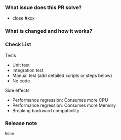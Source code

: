<!--
Thank you for contributing to TiKV!

If you haven't already, please read TiKV's [CONTRIBUTING](https://github.com/tikv/tikv/blob/master/CONTRIBUTING.md) document.

If you're unsure about anything, just ask; somebody should be along to answer within a day or two.

Ensure your PR title following one of format:
1. module [, module2, module3]: what's changed
2. *: what's changed
-->

### What issue does this PR solve?

<!--
Using ref #xxx if this PR is related but not solving the issue.
Using bullet list if this PR is related to multiple issues.
-->

* close #xxx

### What is changed and how it works?

### Check List

Tests <!-- At least one of them must be included. -->

* Unit test
* Integration test
* Manual test (add detailed scripts or steps below)
* No code

Side effects

* Performance regression: Consumes more CPU
* Performance regression: Consumes more Memory
* Breaking backward compatibility

### Release note

<!-- bugfixes or new feature need a release note -->

```release-note
None
```
